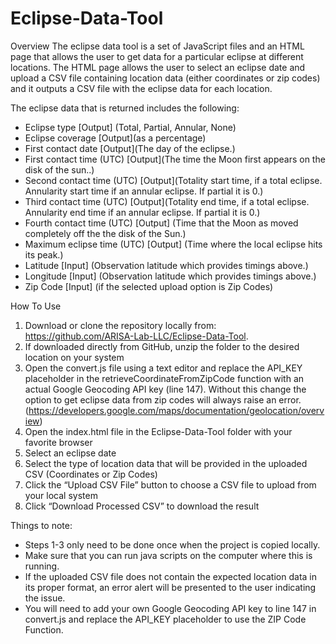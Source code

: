 # Eclipse-Data-Tool
Overview
The eclipse data tool is a set of JavaScript files and an HTML page that allows the user to get data for a particular eclipse at different locations. The HTML page allows the user to select an eclipse date and upload a CSV file containing location data (either coordinates or zip codes) and it outputs a CSV file with the eclipse data for each location. 


The eclipse data that is returned includes the following:
* Eclipse type  [Output] (Total, Partial, Annular, None)
* Eclipse coverage  [Output](as a percentage)
* First contact date  [Output](The day of the eclipse.)
* First contact time (UTC)  [Output](The time the Moon first appears on the disk of the sun..)
* Second contact time (UTC)   [Output](Totality start time, if a total eclipse.  Annularity start time if an annular eclipse.  If partial it is 0.)
* Third contact time (UTC)  [Output](Totality end time, if a total eclipse.  Annularity end time if an annular eclipse.  If partial it is 0.)
* Fourth contact time (UTC)  [Output] (Time that the Moon as moved completely off the the disk of the Sun.)
* Maximum eclipse time (UTC)  [Output] (Time where the local eclipse hits its peak.)
* Latitude [Input] (Observation latitude which provides timings above.)
* Longitude [Input] (Observation latitude which provides timings above.)
* Zip Code  [Input] (if the selected upload option is Zip Codes)

How To Use
1. Download or clone the repository locally from: https://github.com/ARISA-Lab-LLC/Eclipse-Data-Tool.
2. If downloaded directly from GitHub, unzip the folder to the desired location on your system
3. Open the convert.js file using a text editor and replace the API_KEY placeholder in the retrieveCoordinateFromZipCode function with an actual Google Geocoding API key (line 147). Without this change the option to get eclipse data from zip codes will always raise an error. (https://developers.google.com/maps/documentation/geolocation/overview)
4. Open the index.html file in the Eclipse-Data-Tool folder with your favorite browser
5. Select an eclipse date
6. Select the type of location data that will be provided in the uploaded CSV (Coordinates or Zip Codes)
7. Click the “Upload CSV File” button to choose a CSV file to upload from your local system
8. Click “Download Processed CSV” to download the result

Things to note:
* Steps 1-3 only need to be done once when the project is copied locally. 
* Make sure that you can run java scripts on the computer where this is running.   
* If the uploaded CSV file does not contain the expected location data in its proper format, an error alert will be presented to the user indicating the issue.
* You will need to add your own Google Geocoding API key to line 147 in convert.js and replace the API_KEY placeholder to use the ZIP Code Function.
